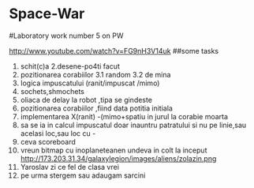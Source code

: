 Space-War
=========

#Laboratory  work number 5 on PW

http://www.youtube.com/watch?v=FG9nH3V14uk
##some tasks
1. schit(c)a
2.desene-po4ti facut
3. pozitionarea corabiilor
	3.1 random
	3.2 de mina
4. logica impuscatului (ranit/impuscat /mimo)
5. sochets,shmochets
6. oliaca de delay la robot ,tipa se gindeste
7. pozitionarea corabiilor ,fiind data potitia initiala
8. implementarea X(ranit) -(mimo+spatiu in jurul la corabie moarta
9. sa se ia in calcul impuscatul doar inauntru patratului si nu pe linie,sau acelasi loc,sau loc cu -
10. ceva scoreboard
11. vreun bitmap cu inoplaneteanen undeva in colt la inceput
http://173.203.31.34/galaxylegion/images/aliens/zolazin.png
12. Yaroslav zi ce fel de clasa vrei
13. pe urma stergem sau adaugam sarcini
